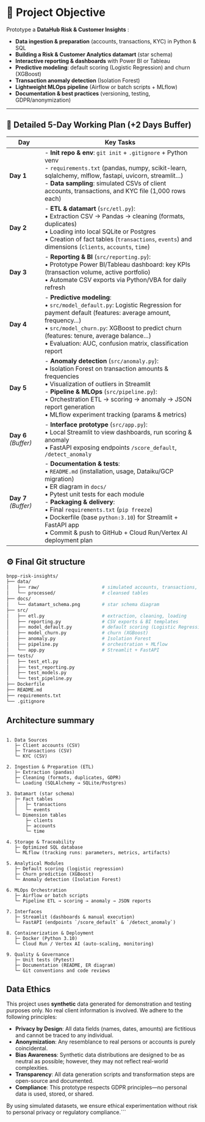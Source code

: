 # 🚀 Project Objective

Prototype a **DataHub Risk & Customer Insights** :

* **Data ingestion & preparation** (accounts, transactions, KYC) in Python & SQL
* **Building a Risk & Customer Analytics datamart** (star schema)
* **Interactive reporting & dashboards** with Power BI or Tableau
* **Predictive modeling**: default scoring (Logistic Regression) and churn (XGBoost)
* **Transaction anomaly detection** (Isolation Forest)
* **Lightweight MLOps pipeline** (Airflow or batch scripts + MLflow)
* **Documentation & best practices** (versioning, testing, GDPR/anonymization)

---

## 📅 Detailed 5-Day Working Plan (+2 Days Buffer)

| **Day**       | **Key Tasks** |
|---------------|---------------|
| **Day 1**      | - **Init repo & env**: `git init` + `.gitignore` + Python venv  <br> - `requirements.txt` (pandas, numpy, scikit-learn, sqlalchemy, mlflow, fastapi, uvicorn, streamlit…)  <br> - **Data sampling**: simulated CSVs of client accounts, transactions, and KYC file (1,000 rows each) |
| **Day 2**      | - **ETL & datamart** (`src/etl.py`):  <br>  • Extraction CSV → Pandas → cleaning (formats, duplicates)  <br>  • Loading into local SQLite or Postgres  <br>  • Creation of fact tables (`transactions`, `events`) and dimensions (`clients`, `accounts`, `time`) |
| **Day 3**      | - **Reporting & BI** (`src/reporting.py`):  <br>  • Prototype Power BI/Tableau dashboard: key KPIs (transaction volume, active portfolio)  <br>  • Automate CSV exports via Python/VBA for daily refresh |
| **Day 4**      | - **Predictive modeling**:  <br>  • `src/model_default.py`: Logistic Regression for payment default (features: average amount, frequency…)  <br>  • `src/model_churn.py`: XGBoost to predict churn (features: tenure, average balance…)  <br>  • Evaluation: AUC, confusion matrix, classification report |
| **Day 5**      | - **Anomaly detection** (`src/anomaly.py`):  <br>  • Isolation Forest on transaction amounts & frequencies  <br>  • Visualization of outliers in Streamlit  <br> - **Pipeline & MLOps** (`src/pipeline.py`):  <br>  • Orchestration ETL → scoring → anomaly → JSON report generation  <br>  • MLflow experiment tracking (params & metrics) |
| **Day 6** *(Buffer)* | - **Interface prototype** (`src/app.py`):  <br>  • Local Streamlit to view dashboards, run scoring & anomaly  <br>  • FastAPI exposing endpoints `/score_default`, `/detect_anomaly` |
| **Day 7** *(Buffer)* | - **Documentation & tests**:  <br>  • `README.md` (installation, usage, Dataiku/GCP migration)  <br>  • ER diagram in `docs/`  <br>  • Pytest unit tests for each module  <br> - **Packaging & delivery**:  <br>  • Final `requirements.txt` (`pip freeze`)  <br>  • Dockerfile (base `python:3.10`) for Streamlit + FastAPI app  <br>  • Commit & push to GitHub + Cloud Run/Vertex AI deployment plan |

## ⚙️ Final Git structure

```bash
bnpp-risk-insights/
├── data/
│   ├── raw/                       # simulated accounts, transactions, KYC CSVs
│   └── processed/                 # cleansed tables
├── docs/
│   └── datamart_schema.png        # star schema diagram
├── src/
│   ├── etl.py                     # extraction, cleaning, loading
│   ├── reporting.py               # CSV exports & BI templates
│   ├── model_default.py           # default scoring (Logistic Regression)
│   ├── model_churn.py             # churn (XGBoost)
│   ├── anomaly.py                 # Isolation Forest
│   ├── pipeline.py                # orchestration + MLflow
│   └── app.py                     # Streamlit + FastAPI
├── tests/
│   ├── test_etl.py
│   ├── test_reporting.py
│   ├── test_models.py
│   └── test_pipeline.py
├── Dockerfile
├── README.md
├── requirements.txt
└── .gitignore
```



## Architecture summary  

``` text

1. Data Sources
   ├─ Client accounts (CSV)
   ├─ Transactions (CSV)
   └─ KYC (CSV)

2. Ingestion & Preparation (ETL)
   ├─ Extraction (pandas)
   ├─ Cleaning (formats, duplicates, GDPR)
   └─ Loading (SQLAlchemy → SQLite/Postgres)

3. Datamart (star schema)
   ├─ Fact tables
   │   ├─ transactions
   │   └─ events
   └─ Dimension tables
       ├─ clients
       ├─ accounts
       └─ time

4. Storage & Traceability
   ├─ Optimized SQL database
   └─ MLflow (tracking runs: parameters, metrics, artifacts)

5. Analytical Modules
   ├─ Default scoring (logistic regression)
   ├─ Churn prediction (XGBoost)
   └─ Anomaly detection (Isolation Forest)

6. MLOps Orchestration
   ├─ Airflow or batch scripts
   └─ Pipeline ETL → scoring → anomaly → JSON reports

7. Interfaces
   ├─ Streamlit (dashboards & manual execution)
   └─ FastAPI (endpoints `/score_default` & `/detect_anomaly`)

8. Containerization & Deployment
   ├─ Docker (Python 3.10)
   └─ Cloud Run / Vertex AI (auto-scaling, monitoring)

9. Quality & Governance
   ├─ Unit tests (Pytest)
   ├─ Documentation (README, ER diagram)
   └─ Git conventions and code reviews

```

## Data Ethics

This project uses **synthetic** data generated for demonstration and testing purposes only. No real client information is involved. We adhere to the following principles:

- **Privacy by Design**: All data fields (names, dates, amounts) are fictitious and cannot be traced to any individual.  
- **Anonymization**: Any resemblance to real persons or accounts is purely coincidental.  
- **Bias Awareness**: Synthetic data distributions are designed to be as neutral as possible; however, they may not reflect real-world complexities.  
- **Transparency**: All data generation scripts and transformation steps are open-source and documented.  
- **Compliance**: This prototype respects GDPR principles—no personal data is used, stored, or shared.  

By using simulated datasets, we ensure ethical experimentation without risk to personal privacy or regulatory compliance.```

